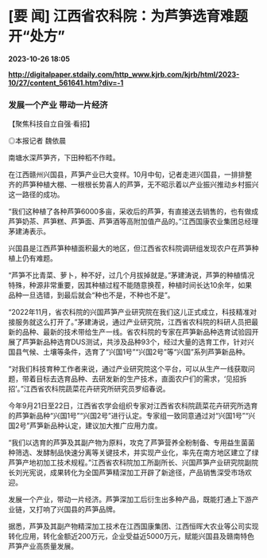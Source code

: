 # [要 闻] 江西省农科院：为芦笋选育难题开“处方”

**2023-10-26 18:05**

**http://digitalpaper.stdaily.com/http_www.kjrb.com/kjrb/html/2023-10/27/content_561641.htm?div=-1**

### 发展一个产业 带动一片经济

【聚焦科技自立自强·看招】

 ◎本报记者 魏依晨

 南塘水深芦笋齐，下田种稻不作畦。

 在江西赣州兴国县，芦笋产业已大变样。10月中旬，记者走进兴国县，一排排整齐的芦笋种植大棚、一根根长势喜人的芦笋，无不昭示着以产业振兴推动乡村振兴这一路径的成功。

 “我们这种植了各种芦笋6000多亩，采收后的芦笋，有直接送去销售的，也有做成芦笋奶茶、芦笋糕、芦笋面、芦笋酒等高附加值产品的。”江西国康农业集团总经理茅建涛表示。

 兴国县是江西芦笋种植面积最大的地区，但江西省农科院调研组发现农户在芦笋种植上仍有难题。

 “芦笋不比青菜、萝卜，种不好，过几个月拔掉就是。”茅建涛说，芦笋的种植情况特殊，种源非常重要，因其种植过程不能随意换茬，种植时间长达10余年，如果品种一旦选错，到最后就会“种也不是，不种也不是”。

 “2022年11月，省农科院的兴国芦笋产业研究院在我们这儿正式成立，科技精准对接服务就这么打开了。”茅建涛说，通过产业研究院，江西省农科院的科研人员把最新的品种、最新的技术带给生产一线。省农科院的专家在芦笋新品种选育试验园开展了芦笋新品种选育DUS测试，共涉及品种93个，经过大量的选育工作，针对兴国县气候、土壤等条件，选育了“兴国1号”“兴国2号”等“兴国”系列芦笋新品种。

 “对我们科技育种工作者来说，通过产业研究院这个平台，可以从生产一线获取问题，带着目标去选育品种、去研发新的生产技术，直面农户们的需求，‘见招拆招’。”江西省农科院蔬菜花卉研究所研究员罗绍春说。

 今年9月21日至22日，江西省农学会组织专家对江西省农科院蔬菜花卉研究所选育的芦笋新品种“兴国1号”“兴国2号”进行认定。专家组一致同意通过对“兴国1号”“兴国2号”芦笋新品种认定，建议加大推广应用力度。

 “我们以选育的芦笋及其副产物为原料，攻克了芦笋营养全粉制备、专用益生菌菌种筛选、发酵制品快速分离等关键技术，并实现产业化，率先在南方地区建立了绿芦笋产地初加工技术规程。”江西省农科院加工所副所长、兴国芦笋产业研究院副院长刘光宪说，成果转化为全国芦笋精深加工开辟了新途径，产品销售深受市场欢迎。

 发展一个产业，带动一片经济。芦笋深加工后衍生出多种产品，既能打通上下游产业链，又打响了兴国县的芦笋品牌。

 据悉，芦笋及其副产物精深加工技术在江西国康集团、江西恒晖大农业等公司实现转化应用，转化金额近200万元，企业受益近5000万元，赋能兴国县及赣南特色芦笋产业高质量发展。